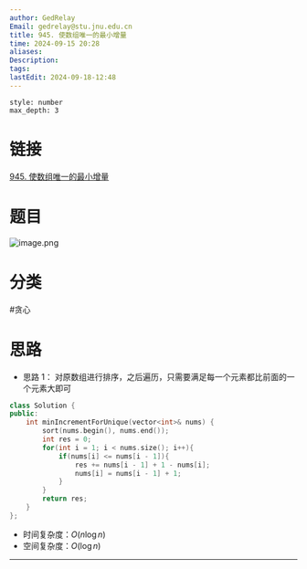 ```yaml
---
author: GedRelay
Email: gedrelay@stu.jnu.edu.cn
title: 945. 使数组唯一的最小增量
time: 2024-09-15 20:28
aliases: 
Description: 
tags: 
lastEdit: 2024-09-18-12:48
---
```


```toc
style: number
max_depth: 3
```

# 链接
[945. 使数组唯一的最小增量](https://leetcode.cn/problems/minimum-increment-to-make-array-unique/) 

# 题目
![image.png](https://ged-pic-bed.oss-cn-guangzhou.aliyuncs.com/img/202409152028893.png)


# 分类
#贪心 

# 思路
- 思路 1：
对原数组进行排序，之后遍历，只需要满足每一个元素都比前面的一个元素大即可


```cpp
class Solution {
public:
    int minIncrementForUnique(vector<int>& nums) {
        sort(nums.begin(), nums.end());
        int res = 0;
        for(int i = 1; i < nums.size(); i++){
            if(nums[i] <= nums[i - 1]){
                res += nums[i - 1] + 1 - nums[i];
                nums[i] = nums[i - 1] + 1;
            }
        }
        return res;
    }
};
```


- 时间复杂度：${O\left( n\log n \right)  }$ 
- 空间复杂度：${O\left( \log n \right)  }$ 


---

